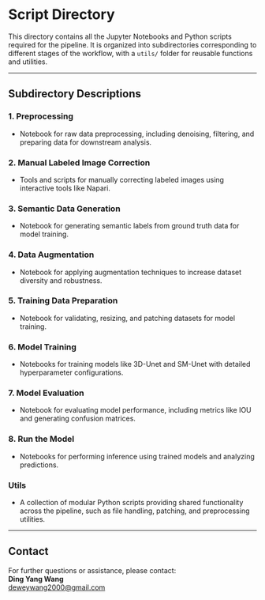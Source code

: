 # **Script Directory**

This directory contains all the Jupyter Notebooks and Python scripts required for the pipeline. It is organized into subdirectories corresponding to different stages of the workflow, with a `utils/` folder for reusable functions and utilities.

---

## **Subdirectory Descriptions**

### **1. Preprocessing**
- Notebook for raw data preprocessing, including denoising, filtering, and preparing data for downstream analysis.

### **2. Manual Labeled Image Correction**
- Tools and scripts for manually correcting labeled images using interactive tools like Napari.

### **3. Semantic Data Generation**
- Notebook for generating semantic labels from ground truth data for model training.

### **4. Data Augmentation**
- Notebook for applying augmentation techniques to increase dataset diversity and robustness.

### **5. Training Data Preparation**
- Notebook for validating, resizing, and patching datasets for model training.

### **6. Model Training**
- Notebooks for training models like 3D-Unet and SM-Unet with detailed hyperparameter configurations.

### **7. Model Evaluation**
- Notebook for evaluating model performance, including metrics like IOU and generating confusion matrices.

### **8. Run the Model**
- Notebooks for performing inference using trained models and analyzing predictions.

### **Utils**
- A collection of modular Python scripts providing shared functionality across the pipeline, such as file handling, patching, and preprocessing utilities.

---

## **Contact**

For further questions or assistance, please contact:  
**Ding Yang Wang**  
[deweywang2000@gmail.com](mailto:deweywang2000@gmail.com)
